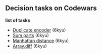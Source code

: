 ## Decision tasks on Codewars

__list of tasks__

* [Duplicate encoder](https://github.com/lyutov89/Codewars/blob/dev-master/6kyu/Duplicate_encoder.ipynb) (6kyu)
* [Sum parts](https://github.com/lyutov89/Codewars/blob/dev-master/6kyu/Sum_parts.ipynb) (6kyu) 
* [Manhattan distance](https://github.com/lyutov89/Codewars/blob/dev-master/6kyu/Manhattan_distance.ipynb) (6kyu)
* [Array.diff](https://github.com/lyutov89/Codewars/blob/dev-master/6kyu/Array_diff.ipynb) (6kyu)




